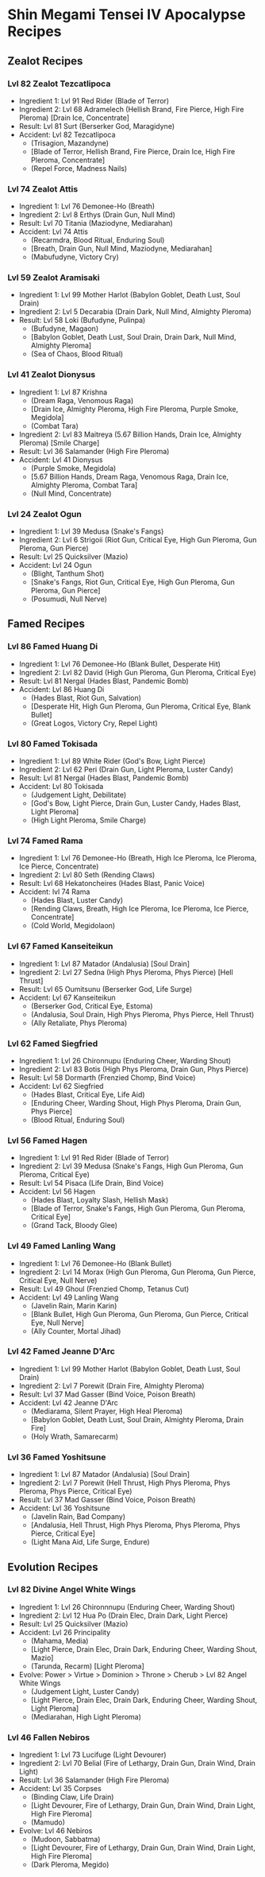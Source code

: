 # Shin Megami Tensei IV Apocalypse Recipes

## Zealot Recipes

### Lvl 82 Zealot Tezcatlipoca
* Ingredient 1: Lvl 91 Red Rider (Blade of Terror)
* Ingredient 2: Lvl 68 Adramelech (Hellish Brand, Fire Pierce, High Fire Pleroma) [Drain Ice, Concentrate]
* Result: Lvl 81 Surt (Berserker God, Maragidyne)
* Accident: Lvl 82 Tezcatlipoca
    * (Trisagion, Mazandyne)
    * [Blade of Terror, Hellish Brand, Fire Pierce, Drain Ice, High Fire Pleroma, Concentrate]
    * (Repel Force, Madness Nails)

### Lvl 74 Zealot Attis
* Ingredient 1: Lvl 76 Demonee-Ho (Breath)
* Ingredient 2: Lvl 8 Erthys (Drain Gun, Null Mind)
* Result: Lvl 70 Titania (Maziodyne, Mediarahan)
* Accident: Lvl 74 Attis
    * (Recarmdra, Blood Ritual, Enduring Soul)
    * [Breath, Drain Gun, Null Mind, Maziodyne, Mediarahan]
    * (Mabufudyne, Victory Cry)

### Lvl 59 Zealot Aramisaki
* Ingredient 1: Lvl 99 Mother Harlot (Babylon Goblet, Death Lust, Soul Drain)
* Ingredient 2: Lvl 5 Decarabia (Drain Dark, Null Mind, Almighty Pleroma)
* Result: Lvl 58 Loki (Bufudyne, Pulinpa)
    * (Bufudyne, Magaon)
    * [Babylon Goblet, Death Lust, Soul Drain, Drain Dark, Null Mind, Almighty Pleroma]
    * (Sea of Chaos, Blood Ritual)

### Lvl 41 Zealot Dionysus
* Ingredient 1: Lvl 87 Krishna
    * (Dream Raga, Venomous Raga)
    * [Drain Ice, Almighty Pleroma, High Fire Pleroma, Purple Smoke, Megidola]
    * (Combat Tara)
* Ingredient 2: Lvl 83 Maitreya (5.67 Billion Hands, Drain Ice, Almighty Pleroma) [Smile Charge]
* Result: Lvl 36 Salamander (High Fire Pleroma)
* Accident: Lvl 41 Dionysus
    * (Purple Smoke, Megidola)
    * [5.67 Billion Hands, Dream Raga, Venomous Raga, Drain Ice, Almighty Pleroma, Combat Tara]
    * (Null Mind, Concentrate)

### Lvl 24 Zealot Ogun
* Ingredient 1: Lvl 39 Medusa (Snake's Fangs)
* Ingredient 2: Lvl 6 Strigoii (Riot Gun, Critical Eye, High Gun Pleroma, Gun Pleroma, Gun Pierce)
* Result: Lvl 25 Quicksilver (Mazio)
* Accident: Lvl 24 Ogun
    * (Blight, Tanthum Shot)
    * [Snake's Fangs, Riot Gun, Critical Eye, High Gun Pleroma, Gun Pleroma, Gun Pierce]
    * (Posumudi, Null Nerve)

## Famed Recipes

### Lvl 86 Famed Huang Di
* Ingredient 1: Lvl 76 Demonee-Ho (Blank Bullet, Desperate Hit)
* Ingredient 2: Lvl 82 David (High Gun Pleroma, Gun Pleroma, Critical Eye)
* Result: Lvl 81 Nergal (Hades Blast, Pandemic Bomb)
* Accident: Lvl 86 Huang Di
    * (Hades Blast, Riot Gun, Salvation)
    * [Desperate Hit, High Gun Pleroma, Gun Pleroma, Critical Eye, Blank Bullet]
    * (Great Logos, Victory Cry, Repel Light)

### Lvl 80 Famed Tokisada
* Ingredient 1: Lvl 89 White Rider (God's Bow, Light Pierce)
* Ingredient 2: Lvl 62 Peri (Drain Gun, Light Pleroma, Luster Candy)
* Result: Lvl 81 Nergal (Hades Blast, Pandemic Bomb)
* Accident: Lvl 80 Tokisada
    * (Judgement Light, Debilitate)
    * [God's Bow, Light Pierce, Drain Gun, Luster Candy, Hades Blast, Light Pleroma]
    * (High Light Pleroma, Smile Charge)

### Lvl 74 Famed Rama
* Ingredient 1: Lvl 76 Demonee-Ho (Breath, High Ice Pleroma, Ice Pleroma, Ice Pierce, Concentrate)
* Ingredient 2: Lvl 80 Seth (Rending Claws)
* Result: Lvl 68 Hekatoncheires (Hades Blast, Panic Voice)
* Accident: lvl 74 Rama
    * (Hades Blast, Luster Candy)
    * [Rending Claws, Breath, High Ice Pleroma, Ice Pleroma, Ice Pierce, Concentrate]
    * (Cold World, Megidolaon)

### Lvl 67 Famed Kanseiteikun
* Ingredient 1: Lvl 87 Matador (Andalusia) [Soul Drain]
* Ingredient 2: Lvl 27 Sedna (High Phys Pleroma, Phys Pierce) [Hell Thrust]
* Result: Lvl 65 Oumitsunu (Berserker God, Life Surge)
* Accident: Lvl 67 Kanseiteikun
    * (Berserker God, Critical Eye, Estoma)
    * (Andalusia, Soul Drain, High Phys Pleroma, Phys Pierce, Hell Thrust)
    * (Ally Retaliate, Phys Pleroma)

### Lvl 62 Famed Siegfried
* Ingredient 1: Lvl 26 Chironnupu (Enduring Cheer, Warding Shout)
* Ingredient 2: Lvl 83 Botis (High Phys Pleroma, Drain Gun, Phys Pierce)
* Result: Lvl 58 Dormarth (Frenzied Chomp, Bind Voice)
* Accident: Lvl 62 Siegfried
    * (Hades Blast, Critical Eye, Life Aid)
    * [Enduring Cheer, Warding Shout, High Phys Pleroma, Drain Gun, Phys Pierce]
    * (Blood Ritual, Enduring Soul)

### Lvl 56 Famed Hagen
* Ingredient 1: Lvl 91 Red Rider (Blade of Terror)
* Ingredient 2: Lvl 39 Medusa (Snake's Fangs, High Gun Pleroma, Gun Pleroma, Critical Eye)
* Result: Lvl 54 Pisaca (Life Drain, Bind Voice)
* Accident: Lvl 56 Hagen
    * (Hades Blast, Loyalty Slash, Hellish Mask)
    * [Blade of Terror, Snake's Fangs, High Gun Pleroma, Gun Pleroma, Critical Eye]
    * (Grand Tack, Bloody Glee)

### Lvl 49 Famed Lanling Wang
* Ingredient 1: Lvl 76 Demonee-Ho (Blank Bullet)
* Ingredient 2: Lvl 14 Morax (High Gun Pleroma, Gun Pleroma, Gun Pierce, Critical Eye, Null Nerve)
* Result: Lvl 49 Ghoul (Frenzied Chomp, Tetanus Cut)
* Accident: Lvl 49 Lanling Wang
    * (Javelin Rain, Marin Karin)
    * [Blank Bullet, High Gun Pleroma, Gun Pleroma, Gun Pierce, Critical Eye, Null Nerve]
    * (Ally Counter, Mortal Jihad)

### Lvl 42 Famed Jeanne D'Arc
* Ingredient 1: Lvl 99 Mother Harlot (Babylon Goblet, Death Lust, Soul Drain)
* Ingredient 2: Lvl 7 Porewit (Drain Fire, Almighty Pleroma)
* Result: Lvl 37 Mad Gasser (Bind Voice, Poison Breath)
* Accident: Lvl 42 Jeanne D'Arc
    * (Mediarama, Silent Prayer, High Heal Pleroma)
    * [Babylon Goblet, Death Lust, Soul Drain, Almighty Pleroma, Drain Fire]
    * (Holy Wrath, Samarecarm)

### Lvl 36 Famed Yoshitsune
* Ingredient 1: Lvl 87 Matador (Andalusia) [Soul Drain]
* Ingredient 2: Lvl 7 Porewit (Hell Thrust, High Phys Pleroma, Phys Pleroma, Phys Pierce, Critical Eye)
* Result: Lvl 37 Mad Gasser (Bind Voice, Poison Breath)
* Accident: Lvl 36 Yoshitsune
    * (Javelin Rain, Bad Company)
    * [Andalusia, Hell Thrust, High Phys Pleroma, Phys Pleroma, Phys Pierce, Critical Eye]
    * (Light Mana Aid, Life Surge, Endure)

## Evolution Recipes

### Lvl 82 Divine Angel White Wings
* Ingredient 1: Lvl 26 Chironnnupu (Enduring Cheer, Warding Shout)
* Ingredient 2: Lvl 12 Hua Po (Drain Elec, Drain Dark, Light Pierce)
* Result: Lvl 25 Quicksilver (Mazio)
* Accident: Lvl 26 Principality
    * (Mahama, Media)
    * [Light Pierce, Drain Elec, Drain Dark, Enduring Cheer, Warding Shout, Mazio]
    * (Tarunda, Recarm) [Light Pleroma]
* Evolve: Power > Virtue > Dominion > Throne > Cherub > Lvl 82 Angel White Wings
    * (Judgement Light, Luster Candy)
    * [Light Pierce, Drain Elec, Drain Dark, Enduring Cheer, Warding Shout, Light Pleroma]
    * (Mediarahan, High Light Pleroma)

### Lvl 46 Fallen Nebiros
* Ingredient 1: Lvl 73 Lucifuge (Light Devourer)
* Ingredient 2: Lvl 70 Belial (Fire of Lethargy, Drain Gun, Drain Wind, Drain Light)
* Result: Lvl 36 Salamander (High Fire Pleroma)
* Accident: Lvl 35 Corpses
    * (Binding Claw, Life Drain)
    * [Light Devourer, Fire of Lethargy, Drain Gun, Drain Wind, Drain Light, High Fire Pleroma]
    * (Mamudo)
* Evolve: Lvl 46 Nebiros
    * (Mudoon, Sabbatma)
    * [Light Devourer, Fire of Lethargy, Drain Gun, Drain Wind, Drain Light, High Fire Pleroma]
    * (Dark Pleroma, Megido)

